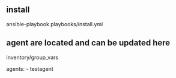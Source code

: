 
## install

ansible-playbook playbooks/install.yml 

## agent are located and can be updated here

inventory/group_vars

agents: 
    - testagent